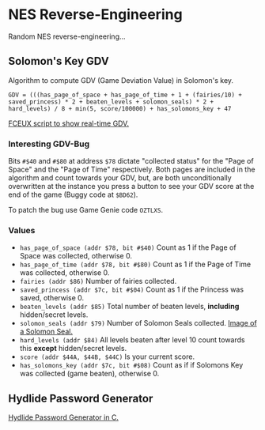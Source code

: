 # NES Reverse-Engineering

Random NES reverse-engineering...

## Solomon's Key GDV

Algorithm to compute GDV (Game Deviation Value) in Solomon's key.

`GDV = (((has_page_of_space + has_page_of_time + 1 + (fairies/10) + saved_princess) * 2 + beaten_levels + solomon_seals) * 2 + hard_levels) / 8 + min(5, score/100000) + has_solomons_key + 47`

[FCEUX script to show real-time GDV.](https://github.com/pellsson/nes_re/blob/master/solomons_key/gdv.lua)

### Interesting GDV-Bug
Bits `#$40` and `#$80` at address `$78` dictate "collected status" for the "Page of Space" and the "Page of Time" respectively. Both pages are included in the algorithm and count towards your GDV, but, are both unconditionally overwritten at the instance you press a button to see your GDV score at the end of the game (Buggy code at `$BD62`).

To patch the bug use Game Genie code `OZTLXS`.

### Values
* `has_page_of_space (addr $78, bit #$40)` Count as 1 if the Page of Space was collected, otherwise 0.
* `has_page_of_time (addr $78, bit #$80)` Count as 1 if the Page of Time was collected, otherwise 0.
* `fairies (addr $86)` Number of fairies collected.
* `saved_princess (addr $7c, bit #$04)` Count as 1 if the Princess was saved, otherwise 0.
* `beaten_levels (addr $85)` Total number of beaten levels, **including** hidden/secret levels.
* `solomon_seals (addr $79)` Number of Solomon Seals collected. [Image of a Solomon Seal.](https://cdn.wikimg.net/en/strategywiki/images/6/67/Solomon%27s_Key_NES_Solomon_Seal.png)
* `hard_levels (addr $84)` All levels beaten after level 10 count towards this **except** hidden/secret levels.
* `score (addr $44A, $44B, $44C)` Is your current score.
* `has_solomons_key (addr $7c, bit #$08)` Count as if if Solomons Key was collected (game beaten), otherwise 0.

## Hydlide Password Generator

[Hydlide Password Generator in C.](https://github.com/pellsson/nes_re/blob/master/hydlide/keygen.c)

